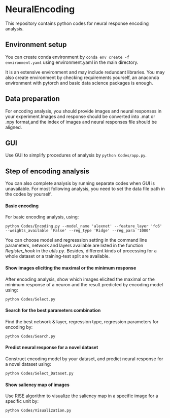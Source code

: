 # NeuralEncoding
This repository contains python codes for neural response encoding analysis. 

## Environment setup
You can create conda environment by ```conda env create -f environment.yaml``` using environment.yaml in the main directory. 

It is an extensive environment and may include redundant libraries. You may also create environment by checking requirements yourself, an anaconda environment with pytorch and basic data science packages is enough.

## Data preparation
For encoding analysis, you should provide images and neural responses in your experiment.Images and response should be converted into .mat or .npy format,and the index of images and neural responses file should be aligned.    

## GUI 
Use GUI to simplify procedures of analysis by ```python Codes/app.py```.

## Step of encoding analysis
You can also complete analysis by running separate codes when GUI is unavailable. For most following analysis, you need to set the data file path in the codes by yourself.

#### Basic encoding
For basic encoding analysis, using:
```
python Codes/Encoding.py --model_name 'alexnet' --feature_layer 'fc6' --weights_available 'False' --reg_type 'Ridge' --reg_para '1000'
```
You can choose model and regresssion setting in the command line parameters, network and layers available are listed in the function _Register_hook_ in the _utils.py_.
Besides, different kinds of processing for a whole dataset or a training-test split are available.  

#### Show images eliciting the maximal or the minimum response
After encoding analysis, show which images elicited the maximal or the minimum response of a neuron and the result predicted by encoding model using:
```
python Codes/Select.py
```

#### Search for the best parameters combination
Find the best network & layer, regression type, regression parameters for encoding by:
```
python Codes/Search.py
```

#### Predict neural response for a novel dataset
Construct encoding model by your dataset, and predict neural response for a novel dataset using:
```
python Codes/Select_Dataset.py
```

#### Show saliency map of images
Use RISE algorithm to visualize the saliency map in a specific image for a specific unit by:
```
python Codes/Visualization.py
```



